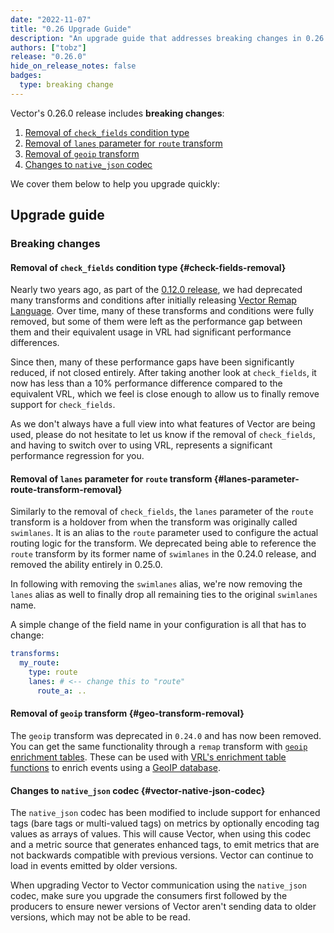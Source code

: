 ```yaml
---
date: "2022-11-07"
title: "0.26 Upgrade Guide"
description: "An upgrade guide that addresses breaking changes in 0.26.0"
authors: ["tobz"]
release: "0.26.0"
hide_on_release_notes: false
badges:
  type: breaking change
---
```


Vector's 0.26.0 release includes **breaking changes**:

1. [Removal of `check_fields` condition type](#check-fields-removal)
2. [Removal of `lanes` parameter for `route` transform](#lanes-parameter-route-transform-removal)
3. [Removal of `geoip` transform](#geo-transform-removal)
4. [Changes to `native_json` codec](#vector-native-json-codec)

We cover them below to help you upgrade quickly:

## Upgrade guide

### Breaking changes

#### Removal of `check_fields` condition type {#check-fields-removal}

Nearly two years ago, as part of the [0.12.0 release](https://vector.dev/highlights/2021-02-16-0-12-upgrade-guide/#fourth),
we had deprecated many transforms and conditions after initially releasing
[Vector Remap Language](https://vector.dev/blog/vector-remap-language/). Over time, many of these
transforms and conditions were fully removed, but some of them were left as the performance gap
between them and their equivalent usage in VRL had significant performance differences.

Since then, many of these performance gaps have been significantly reduced, if not closed entirely.
After taking another look at `check_fields`, it now has less than a 10% performance difference
compared to the equivalent VRL, which we feel is close enough to allow us to finally remove support
for `check_fields`.

As we don't always have a full view into what features of Vector are being used, please do not
hesitate to let us know if the removal of `check_fields`, and having to switch over to using VRL,
represents a significant performance regression for you.

#### Removal of `lanes` parameter for `route` transform {#lanes-parameter-route-transform-removal}

Similarly to the removal of `check_fields`, the `lanes` parameter of the `route` transform is a
holdover from when the transform was originally called `swimlanes`. It is an alias to the `route`
parameter used to configure the actual routing logic for the transform. We deprecated being able to
reference the `route` transform by its former name of `swimlanes` in the 0.24.0 release, and removed
the ability entirely in 0.25.0.

In following with removing the `swimlanes` alias, we're now removing the `lanes` alias as well to
finally drop all remaining ties to the original `swimlanes` name.

A simple change of the field name in your configuration is all that has to change:

```yaml
transforms:
  my_route:
    type: route
    lanes: # <-- change this to "route"
      route_a: ..
```

#### Removal of `geoip` transform {#geo-transform-removal}

The `geoip` transform was deprecated in `0.24.0` and has now been removed. You can
get the same functionality through a `remap` transform with [`geoip` enrichment
tables](/docs/reference/configuration/global-options/#enrichment_tables.geoip). These can be used
with [VRL's enrichment table functions](/docs/reference/vrl/functions/#enrichment-functions) to
enrich events using a [GeoIP database](https://www.maxmind.com/en/geoip2-databases).

#### Changes to `native_json` codec {#vector-native-json-codec}

The `native_json` codec has been modified to include support for enhanced tags (bare tags or
multi-valued tags) on metrics by optionally encoding tag values as arrays of values.  This will
cause Vector, when using this codec and a metric source that generates enhanced tags, to emit
metrics that are not backwards compatible with previous versions. Vector can continue to load in
events emitted by older versions.

When upgrading Vector to Vector communication using the `native_json` codec, make sure you upgrade
the consumers first followed by the producers to ensure newer versions of Vector aren't sending data
to older versions, which may not be able to be read.
